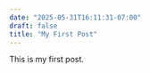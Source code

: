 ```yaml
---
date: "2025-05-31T16:11:31-07:00"
draft: false
title: "My First Post"
---
```


This is my first post.
